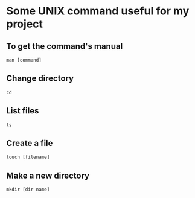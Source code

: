 # Some UNIX command useful for my project

## To get the command's manual

`man [command]`

## Change directory

`cd`

## List files 

`ls`

## Create a file

`touch [filename]`

## Make a new directory

`mkdir [dir name]`